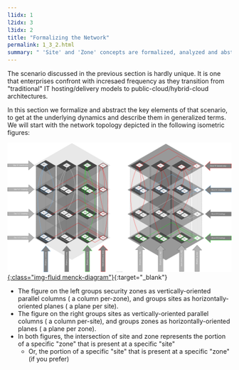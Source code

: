 ```yaml
---
l1idx: 1
l2idx: 3
l3idx: 2
title: "Formalizing the Network"
permalink: 1_3_2.html
summary: " 'Site' and 'Zone' concepts are formalized, analyzed and abstracted in graph-theoretic terms"
---
```


The scenario discussed in the previous section is hardly unique.  It is one that enterprises confront with incresaed frequency as they transition from "traditional" IT hosting/delivery models to public-cloud/hybrid-cloud architectures.

In this section we formalize and abstract the key elements of that scenario, to get at the underlying dynamics and describe them in generalized terms.  We will start with the network topology depicted in the following isometric figures:

[![image](./grphth-3.svg){:class="img-fluid menck-diagram"}](./pages/1/3(ecmp-symmetric)/grphth-3.svg){:target="_blank"}

- The figure on the left groups security zones as vertically-oriented parallel columns ( a column per-zone), and groups sites as horizontally-oriented planes ( a plane per site).
- The figure on the right groups sites as vertically-oriented parallel columns ( a column per-site), and groups zones as horizontally-oriented planes ( a plane per zone).
- In both figures, the intersection of site and zone represents the portion of a specific "zone" that is present at a specific "site"
  - Or, the portion of a specific "site" that is present at a specific "zone" (if you prefer)
